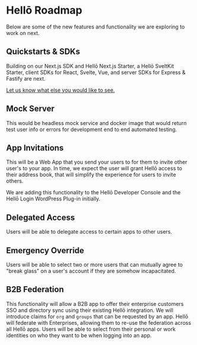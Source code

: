 # Hellō Roadmap

Below are some of the new features and functionality we are exploring to work on next. 

## Quickstarts & SDKs

Building on our Next.js SDK and Hellō Next.js Starter, a Hellō SveltKit Starter, client SDKs for React, Svelte, Vue, and server SDKs for Express & Fastify are next. 

[Let us know what else you would like to see.](https://github.com/hellocoop/hello.dev/discussions/53)

## Mock Server

This would be headless mock service and docker image that would return test user info or errors for development end to end automated testing.

## App Invitations

This will be a Web App that you send your users to for them to invite other user's to your app. In time, we expect the user will grant Hellō access to their address book, that will simplify the experience for users to invite others.

We are adding this functionality to the Hellō Developer Console and the Hellō Login WordPress Plug-in initially.

## Delegated Access

Users will be able to delegate access to certain apps to other users.

## Emergency Override

Users will be able to select two or more users that can mutually agree to "break glass" on a user's account if they are somehow incapacitated. 

## B2B Federation

This functionality will allow a B2B app to offer their enterprise customers SSO and directory sync using their existing Hellō integration. We will introduce claims for `org` and `groups` that can be requested by an app. Hellō will federate with Enterprises, allowing them to re-use the federation across all Hellō apps. Users will be able to select from their personal or work identities on who they want to be when logging into an app.




